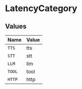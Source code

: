 # LatencyCategory


## Values

| Name   | Value  |
| ------ | ------ |
| `TTS`  | tts    |
| `STT`  | stt    |
| `LLM`  | llm    |
| `TOOL` | tool   |
| `HTTP` | http   |